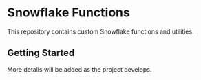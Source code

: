 # Snowflake Functions

This repository contains custom Snowflake functions and utilities.

## Getting Started

More details will be added as the project develops.